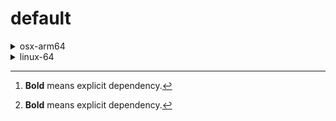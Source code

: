 # default

<details>
<summary>osx-arm64</summary>

|Dependency[^1]|Before|After|Change|Package|
|-|-|-|-|-|
|[**polars**](https://prefix.dev/channels/conda-forge/packages/polars)|1.15.0|1.16.0|Minor Upgrade|conda|
|[**my-package**](https://prefix.dev/channels/conda-forge/packages/my-package)|py313hc743ca1_0|py313hc743ca1_1|Only build string|conda|

</details>

<details>
<summary>linux-64</summary>

|Dependency[^1]|Before|After|Change|Package|
|-|-|-|-|-|
|**pkg**|0.23.0|0.23.0|Other|conda|

</details>

[^1]: **Bold** means explicit dependency.
[^2]: Dependency got downgraded.
